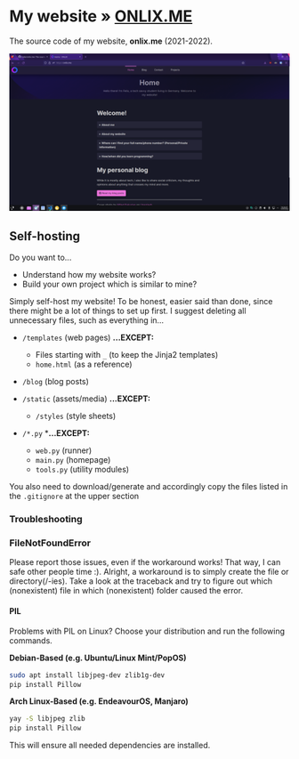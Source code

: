 # My website » [ONLIX.ME](https://onlix.me)
The source code of my website, **onlix.me** (2021-2022).

![Screenshot](docs/assets/screenshots/2022-09-13.png)

## Self-hosting
Do you want to...
- Understand how my website works?
- Build your own project which is similar to mine?

Simply self-host my website! To be honest, easier said than done, since there might be a lot of things to set up first. I suggest deleting all unnecessary files, such as everything in...

- `/templates` (web pages) **...EXCEPT:**
    - Files starting with `_` (to keep the Jinja2 templates)
    - `home.html` (as a reference)

- `/blog` (blog posts)

- `/static` (assets/media) **...EXCEPT:**
    - `/styles` (style sheets)

- `/*.py` ***...EXCEPT:**
    - `web.py` (runner)
    - `main.py` (homepage)
    - `tools.py` (utility modules)

You also need to download/generate and accordingly copy the files listed in the `.gitignore` at the upper section

### Troubleshooting
### FileNotFoundError
Please report those issues, even if the workaround works! That way, I can safe other people time :).
Alright, a workaround is to simply create the file or directory(/-ies). Take a look at the traceback and try to figure out which (nonexistent) file in which (nonexistent) folder caused the error.

#### PIL
Problems with PIL on Linux? Choose your distribution and run the following commands.

**Debian-Based (e.g. Ubuntu/Linux Mint/PopOS)**
```sh
sudo apt install libjpeg-dev zlib1g-dev
pip install Pillow
```
**Arch Linux-Based (e.g. EndeavourOS, Manjaro)**
```sh
yay -S libjpeg zlib
pip install Pillow
```

This will ensure all needed dependencies are installed.
